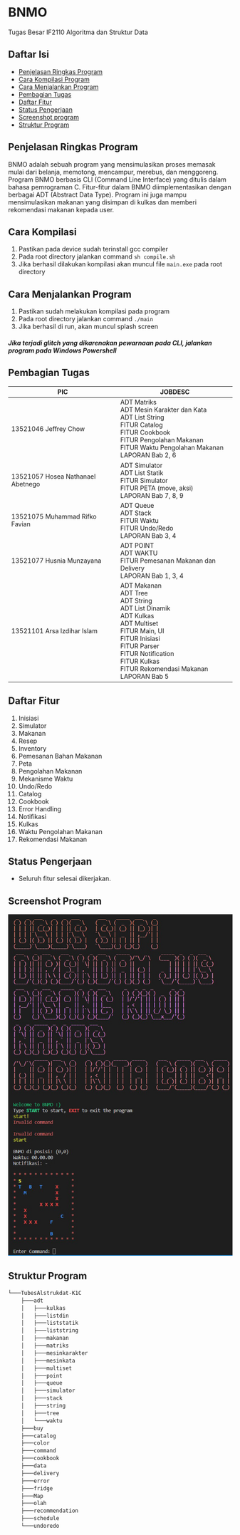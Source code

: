 # BNMO
Tugas Besar IF2110 Algoritma dan Struktur Data

## Daftar Isi
* [Penjelasan Ringkas Program](#penjelasan-ringkas-program)
* [Cara Kompilasi Program](#cara-kompilasi-program)
* [Cara Menjalankan Program](#cara-menjalankan-program)
* [Pembagian Tugas](#pembagian-tugas)
* [Daftar Fitur](#daftar-fitur)
* [Status Pengerjaan](#status-pengerjaan)
* [Screenshot program](#screenshot-program)
* [Struktur Program](#struktur-program)


## Penjelasan Ringkas Program
BNMO adalah sebuah program yang mensimulasikan proses memasak mulai dari belanja, memotong, mencampur, merebus, dan menggoreng. Program BNMO berbasis CLI (Command Line Interface) yang ditulis dalam bahasa pemrograman C. Fitur-fitur dalam BNMO diimplementasikan dengan berbagai ADT (Abstract Data Type). Program ini juga mampu mensimulasikan makanan yang disimpan di kulkas dan memberi rekomendasi makanan kepada user.

## Cara Kompilasi
1. Pastikan pada device sudah terinstall gcc compiler
2. Pada root directory jalankan command `sh compile.sh`
3. Jika berhasil dilakukan kompilasi akan muncul file `main.exe` pada root directory

## Cara Menjalankan Program
1. Pastikan sudah melakukan kompilasi pada program
2. Pada root directory jalankan command `./main`
3. Jika berhasil di run, akan muncul splash screen 
##### Jika terjadi glitch yang dikarenakan pewarnaan pada CLI, jalankan program pada Windows Powershell

## Pembagian Tugas
| PIC                               	| JOBDESC                                                                                                                                                                                                                         	|
|-----------------------------------	|---------------------------------------------------------------------------------------------------------------------------------------------------------------------------------------------------------------------------------	|
| 13521046 Jeffrey Chow             	| ADT Matriks<br>ADT Mesin Karakter dan Kata<br>ADT List String<br>FITUR Catalog<br>FITUR Cookbook<br>FITUR Pengolahan Makanan<br>FITUR Waktu Pengolahan Makanan<br>LAPORAN Bab 2, 6                                              	|
| 13521057 Hosea Nathanael Abetnego 	| ADT Simulator<br>ADT List Statik<br>FITUR Simulator<br>FITUR PETA (move, aksi)<br>LAPORAN Bab 7, 8, 9                                                                                                                           	|
| 13521075 Muhammad Rifko Favian    	| ADT Queue<br>ADT Stack<br>FITUR Waktu<br>FITUR Undo/Redo<br>LAPORAN Bab 3, 4                                                                                                                                                    	|
| 13521077 Husnia Munzayana         	| ADT POINT<br>ADT WAKTU<br>FITUR Pemesanan Makanan dan Delivery<br>LAPORAN Bab 1, 3, 4                                                                                                                                           	|
| 13521101 Arsa Izdihar Islam       	| ADT Makanan<br>ADT Tree<br>ADT String<br>ADT List Dinamik<br>ADT Kulkas<br>ADT Multiset<br>FITUR Main, UI<br>FITUR Inisiasi<br>FITUR Parser<br>FITUR Notification<br>FITUR Kulkas<br>FITUR Rekomendasi Makanan<br>LAPORAN Bab 5 	|

## Daftar Fitur
1. Inisiasi
2. Simulator
3. Makanan
4. Resep
5. Inventory
6. Pemesanan Bahan Makanan
7. Peta
8. Pengolahan Makanan
9. Mekanisme Waktu
10. Undo/Redo
11. Catalog
12. Cookbook
13. Error Handling
14. Notifikasi
15. Kulkas
16. Waktu Pengolahan Makanan
17. Rekomendasi Makanan

## Status Pengerjaan
* Seluruh fitur selesai dikerjakan. 

## Screenshot Program
![BNMO Program](./program.jpg)

## Struktur Program
```bash
└───TubesAlstrukdat-K1C
    ├───adt
    │   ├───kulkas
    │   ├───listdin
    │   ├───liststatik
    │   ├───liststring
    │   ├───makanan
    │   ├───matriks
    │   ├───mesinkarakter
    │   ├───mesinkata
    │   ├───multiset
    │   ├───point
    │   ├───queue
    │   ├───simulator
    │   ├───stack
    │   ├───string
    │   ├───tree
    │   └───waktu
    ├───buy
    ├───catalog
    ├───color
    ├───command
    ├───cookbook
    ├───data
    ├───delivery
    ├───error
    ├───fridge
    ├───Map
    ├───olah
    ├───recommendation
    ├───schedule
    └───undoredo
```